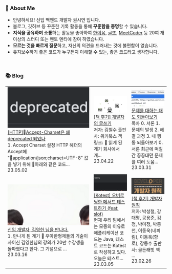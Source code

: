 ### 🚀 About Me

- 안녕하세요! 신입 백엔드 개발자 권시연 입니다.
- 블로그, 깃허브 등 꾸준한 기록 활동을 통해 **꾸준함을 증명**할 수 있습니다.
- **지식을 공유하며 소통**하는 활동을 좋아하여 [한이음](https://www.hanium.or.kr/portal/index.do), [글또](https://www.notion.so/ac5b18a482fb4df497d4e8257ad4d516), [MeetCoder](https://github.com/Meet-Coder-Study/posting-review) 등 20여 개 이상의 스터디 또는 멘토 멘티에 참여 하였습니다.
- **모르는 것을 빠르게 질문**하고, 자신의 의견을 드러내는 것에 불편함이 없습니다.
- 유지보수하기 좋은 코드가 누구든지 이해할 수 있는, 좋은 코드라고 생각합니다.

<br/>

### 📚 Blog
<table><tbody><tr>
<td>
    <a href="https://yeonyeon.tistory.com/303">
        <img width="100%" src="/img/8371246516485502285.png"/><br/>
        <div>[HTTP]Accept-Charset은 왜 deprecated 되었나</div>
    </a>
    <div>1. Accept Charset 설정 HTTP 헤더의 Accept에 "application/json;charset=UTF-8" 값을 넣기 위해 아래와 같은 코드...</div>
    <div>23.05.02</div>
</td>
<td>
    <a href="https://yeonyeon.tistory.com/302">
        <img width="100%" src="/img/3190951654359196613.png"/><br/>
        <div>[책 후기] 개발자의 글쓰기</div>
    </a>
    <div>저자: 김철수 출판사: 위키북스 책 링크:  🙂 읽게 된 계기 회사에서 개...</div>
    <div>23.04.22</div>
</td>
<td>
    <a href="https://yeonyeon.tistory.com/301">
        <img width="100%" src="/img/5546288434651790248.png"/><br/>
        <div>문제를 대하는 태도 되돌아보기</div>
    </a>
    <div>목차 0. 서론 1. 문제의 발생 2. 해결 과정 3. 내 행동 되돌아보기 0. 서론 최근에 며칠간 끙끙대던 문제를 여러 도움...</div>
    <div>23.03.31</div>
</td>
</tr>
<tr>
<td>
    <a href="https://yeonyeon.tistory.com/300">
        <img width="100%" src="/img/4557220084005177221.png"/><br/>
        <div>신입 개발자, 김영한 님을 만나다.</div>
    </a>
    <div>1. 만나게 된 계기 🥹 우아한형제들의 기술이사이신 김영한님의 강의가 20만 수강생을 돌파했다고 한다. 그 기념으로 ...</div>
    <div>23.03.16</div>
</td>
<td>
    <a href="https://yeonyeon.tistory.com/299">
        <img width="100%" src="/img/192037666186113198.png"/><br/>
        <div>[Kotest] 오버로딩한 메서드 테스트하기 (feat: slot)</div>
    </a>
    <div>현재 우리 팀에서는 모종의 이유로 애플리케이션 코드는 Java, 테스트 코드는 Kotest로 작성하고 있다. 오늘은 테스트...</div>
    <div>23.03.05</div>
</td>
<td>
    <a href="https://yeonyeon.tistory.com/298">
        <img width="100%" src="/img/293634204471395188.png"/><br/>
        <div>[책 후기] 개발자 원칙</div>
    </a>
    <div>저자: 박성철, 강대명, 공용준, 김정, 박미정, 박종천, 이동욱(네피림), 이동욱(향로), 장동수 출판사: 골든래빗 책 ...</div>
    <div>23.02.26</div>
</td>
</tr>
</tbody></table>